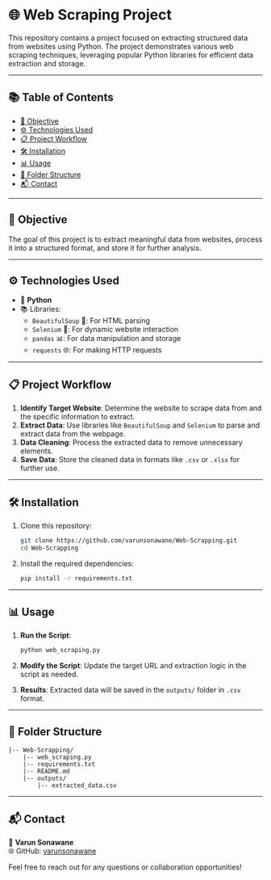 # 🌐 Web Scraping Project  

This repository contains a project focused on extracting structured data from websites using Python. The project demonstrates various web scraping techniques, leveraging popular Python libraries for efficient data extraction and storage.

---

## 📚 Table of Contents  

- [🎯 Objective](#objective)  
- [⚙️ Technologies Used](#technologies-used)  
- [📋 Project Workflow](#project-workflow)  
- [🛠️ Installation](#installation)  
- [📊 Usage](#usage)  
- [📁 Folder Structure](#folder-structure)  
- [📬 Contact](#contact)  

---

## 🎯 Objective  

The goal of this project is to extract meaningful data from websites, process it into a structured format, and store it for further analysis.  

---

## ⚙️ Technologies Used  

- 🐍 **Python**  
- 📚 Libraries:  
  - `BeautifulSoup` 🌹: For HTML parsing  
  - `Selenium` 🚗: For dynamic website interaction  
  - `pandas` 📊: For data manipulation and storage  
  - `requests` 🌐: For making HTTP requests  

---

## 📋 Project Workflow  

1. **Identify Target Website**: Determine the website to scrape data from and the specific information to extract.  
2. **Extract Data**: Use libraries like `BeautifulSoup` and `Selenium` to parse and extract data from the webpage.  
3. **Data Cleaning**: Process the extracted data to remove unnecessary elements.  
4. **Save Data**: Store the cleaned data in formats like `.csv` or `.xlsx` for further use.  

---

## 🛠️ Installation  

1. Clone this repository:  
   ```bash  
   git clone https://github.com/varunsonawane/Web-Scrapping.git  
   cd Web-Scrapping  
   ```  

2. Install the required dependencies:  
   ```bash  
   pip install -r requirements.txt  
   ```  

---

## 📊 Usage  

1. **Run the Script**:  
   ```bash  
   python web_scraping.py  
   ```  

2. **Modify the Script**: Update the target URL and extraction logic in the script as needed.  

3. **Results**: Extracted data will be saved in the `outputs/` folder in `.csv` format.  

---

## 📁 Folder Structure  

```
|-- Web-Scrapping/  
    |-- web_scraping.py  
    |-- requirements.txt  
    |-- README.md  
    |-- outputs/  
        |-- extracted_data.csv  
```  

---

## 📬 Contact  

👤 **Varun Sonawane**  
🌐 GitHub: [varunsonawane](https://github.com/varunsonawane)  

Feel free to reach out for any questions or collaboration opportunities!  
